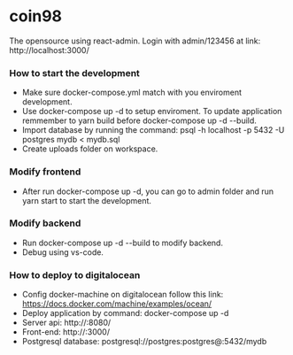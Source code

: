 # coin98 
The opensource using react-admin. Login with admin/123456 at link: http://localhost:3000/
### How to start the development
- Make sure docker-compose.yml match with you enviroment development.
- Use docker-compose up -d to setup enviroment. To update application remmember to yarn build before docker-compose up -d --build.
- Import database by running the command: psql -h localhost -p 5432 -U postgres mydb < mydb.sql
- Create uploads folder on workspace.
### Modify frontend
- After run docker-compose up -d, you can go to admin folder and run yarn start to start the development.
### Modify backend
- Run docker-compose up -d --build to modify backend.
- Debug using vs-code.
### How to deploy to digitalocean
- Config docker-machine on digitalocean follow this link: https://docs.docker.com/machine/examples/ocean/
- Deploy application by command: docker-compose up -d
- Server api: http://<docker-machine-ip>:8080/
- Front-end: http://<docker-machine-ip>:3000/
- Postgresql database: postgresql://postgres:postgres@<docker-machine-ip>:5432/mydb

